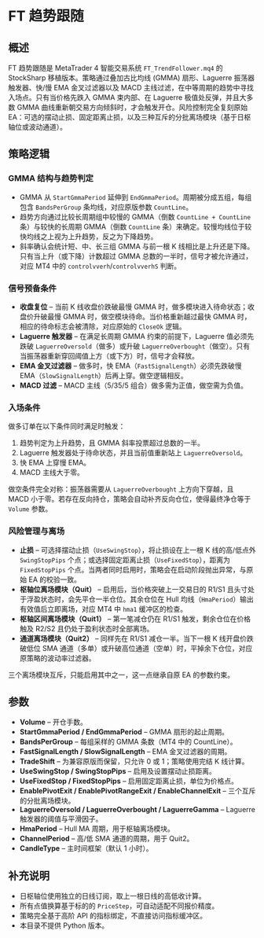 # FT 趋势跟随

## 概述
FT 趋势跟随是 MetaTrader 4 智能交易系统 `FT_TrendFollower.mq4` 的 StockSharp 移植版本。策略通过叠加古比均线 (GMMA) 扇形、Laguerre 振荡器触发器、快/慢 EMA 金叉过滤器以及 MACD 主线过滤，在中等周期的趋势中寻找入场点。只有当价格先跌入 GMMA 束内部、在 Laguerre 极值处反弹，并且大多数 GMMA 曲线重新朝交易方向倾斜时，才会触发开仓。风险控制完全复刻原始 EA：可选的摆动止损、固定距离止损，以及三种互斥的分批离场模块（基于日枢轴位或波动通道）。

## 策略逻辑
### GMMA 结构与趋势判定
* GMMA 从 `StartGmmaPeriod` 延伸到 `EndGmmaPeriod`。周期被分成五组，每组包含 `BandsPerGroup` 条均线，对应原版参数 `CountLine`。
* 趋势方向通过比较长周期组中较慢的 GMMA（倒数 `CountLine + CountLine` 条）与较快的长周期 GMMA（倒数 `CountLine` 条）来确定。较慢均线位于较快均线之上视为上升趋势，反之为下降趋势。
* 斜率确认会统计短、中、长三组 GMMA 与前一根 K 线相比是上升还是下降。只有当上升（或下降）计数超过 GMMA 总数的一半时，信号才被允许通过，对应 MT4 中的 `controlvverh`/`controlvverhS` 判断。

### 信号预备条件
* **收盘复位** – 当前 K 线收盘价跌破最慢 GMMA 时，做多模块进入待命状态；收盘价升破最慢 GMMA 时，做空模块待命。当价格重新越过最快 GMMA 时，相应的待命标志会被清除，对应原始的 `CloseOk` 逻辑。
* **Laguerre 触发器** – 在满足长周期 GMMA 约束的前提下，Laguerre 值必须先跌破 `LaguerreOversold`（做多）或升破 `LaguerreOverbought`（做空）。只有当振荡器重新穿回阈值上方（或下方）时，信号才会释放。
* **EMA 金叉过滤器** – 做多时，快 EMA（`FastSignalLength`）必须先跌破慢 EMA（`SlowSignalLength`）后再上穿。做空逻辑相反。
* **MACD 过滤** – MACD 主线（5/35/5 组合）做多需为正值，做空需为负值。

### 入场条件
做多订单在以下条件同时满足时触发：
1. 趋势判定为上升趋势，且 GMMA 斜率投票超过总数的一半。
2. Laguerre 触发器处于待命状态，并且当前值重新站上 `LaguerreOversold`。
3. 快 EMA 上穿慢 EMA。
4. MACD 主线大于零。

做空条件完全对称：振荡器需要从 `LaguerreOverbought` 上方向下穿越，且 MACD 小于零。若存在反向持仓，策略会自动补齐反向仓位，使得最终净仓等于 `Volume` 参数。

### 风险管理与离场
* **止损** – 可选择摆动止损（`UseSwingStop`），将止损设在上一根 K 线的高/低点外 `SwingStopPips` 个点；或选择固定距离止损（`UseFixedStop`），距离为 `FixedStopPips` 个点。当两者同时启用时，策略会在启动阶段抛出异常，与原始 EA 的校验一致。
* **枢轴位离场模块（Quit）** – 启用后，当价格突破上一交易日的 R1/S1 且头寸处于浮盈状态时，会先平仓一半仓位。其余仓位在 Hull 均线（`HmaPeriod`）输出有效值后立即离场，对应 MT4 中 `hma1` 缓冲区的检查。
* **枢轴区间离场模块（Quit1）** – 第一笔减仓仍在 R1/S1 触发，剩余仓位在价格触及 R2/S2 且仍处于盈利状态时全部离场。
* **通道离场模块（Quit2）** – 同样先在 R1/S1 减仓一半。当下一根 K 线开盘价跌破低位 SMA 通道（多单）或升破高位通道（空单）时，平掉余下仓位，对应原策略的波动率过滤器。

三个离场模块互斥，只能启用其中之一，这一点继承自原 EA 的参数约束。

## 参数
* **Volume** – 开仓手数。
* **StartGmmaPeriod / EndGmmaPeriod** – GMMA 扇形的起止周期。
* **BandsPerGroup** – 每组采样的 GMMA 条数（MT4 中的 CountLine）。
* **FastSignalLength / SlowSignalLength** – EMA 金叉过滤器的周期。
* **TradeShift** – 为兼容原版而保留，只允许 0 或 1；策略使用完结 K 线计算。
* **UseSwingStop / SwingStopPips** – 启用及设置摆动止损距离。
* **UseFixedStop / FixedStopPips** – 启用固定距离止损，单位为价格点。
* **EnablePivotExit / EnablePivotRangeExit / EnableChannelExit** – 三个互斥的分批离场模块。
* **LaguerreOversold / LaguerreOverbought / LaguerreGamma** – Laguerre 触发器的阈值与平滑因子。
* **HmaPeriod** – Hull MA 周期，用于枢轴离场模块。
* **ChannelPeriod** – 高/低 SMA 通道的周期，用于 Quit2。
* **CandleType** – 主时间框架（默认 1 小时）。

## 补充说明
* 日枢轴位使用独立的日线订阅，取上一根日线的高低收计算。
* 所有点值换算基于标的的 `PriceStep`，可自动适配不同报价精度。
* 策略完全基于高阶 API 的指标绑定，不直接访问指标缓冲区。
* 本目录不提供 Python 版本。
